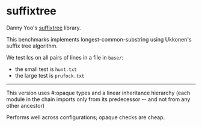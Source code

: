 suffixtree
==========

Danny Yoo's [suffixtree](https://github.com/dyoo/suffixtree) library.

This benchmarks implements longest-common-substring using Ukkonen's
suffix tree algorithm.

We test lcs on all pairs of lines in a file in `base/`:
- the small test is `hunt.txt`
- the large test is `prufock.txt`

---

This version uses #:opaque types and a linear inheritance hierarchy
(each module in the chain imports only from its predecessor -- and not from
 any other ancestor)

Performs well across configurations; opaque checks are cheap.

